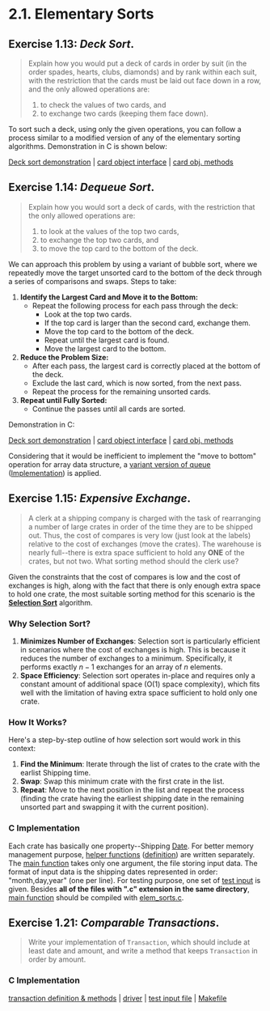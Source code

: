 # 2.1. Elementary Sorts

## Exercise 1.13: *Deck Sort*.
> Explain how you would put a deck of cards in order by suit (in the order spades, 
  hearts, clubs, diamonds) and by rank within each suit, with the restriction that the 
  cards must be laid out face down in a row, and the only allowed operations are:
> 1. to check the values of two cards, and 
> 2. to exchange two cards (keeping them face down).

To sort such a deck, using only the given operations, you can follow a process similar to 
a modified version of any of the elementary sorting algorithms. Demonstration in C is 
shown below:

[Deck sort demonstration](ex1p13to14/ex1p13.c) | [card object interface](ex1p13to14/card.h)
| [card obj. methods](ex1p13to14/card.c)

## Exercise 1.14: *Dequeue Sort*.
> Explain how you would sort a deck of cards, with the restriction that the only allowed 
  operations are:
> 1. to look at the values of the top two cards,
> 2. to exchange the top two cards, and
> 3. to move the top card to the bottom of the deck.

We can approach this problem by using a variant of bubble sort, where we repeatedly move 
the target unsorted card to the bottom of the deck through a series of comparisons and 
swaps. Steps to take:

1. **Identify the Largest Card and Move it to the Bottom:**
    - Repeat the following process for each pass through the deck:
        - Look at the top two cards.
        - If the top card is larger than the second card, exchange them.
        - Move the top card to the bottom of the deck.
        - Repeat until the largest card is found.
        - Move the largest card to the bottom.
2. **Reduce the Problem Size:**
    - After each pass, the largest card is correctly placed at the bottom of the deck.
    - Exclude the last card, which is now sorted, from the next pass.
    - Repeat the process for the remaining unsorted cards.
3. **Repeat until Fully Sorted:**
    - Continue the passes until all cards are sorted.

Demonstration in C:

[Deck sort demonstration](ex1p13to14/ex1p14/driver.c)
| [card object interface](ex1p13to14/card.h) | [card obj. methods](ex1p13to14/card.c)

Considering that it would be inefficient to implement the "move to bottom" operation for 
array data structure, a [variant version of queue](ex1p13to14/ex1p14/queue.h)
([Implementation](ex1p13to14/ex1p14/queue.c)) is applied.

## Exercise 1.15: *Expensive Exchange*.
> A clerk at a shipping company is charged with the task of rearranging a number of large 
  crates in order of the time they are to be shipped out. Thus, the cost of compares is 
  very low (just look at the labels) relative to the cost of exchanges (move the crates). 
  The warehouse is nearly full--there is extra space sufficient to hold any **ONE** of the 
  crates, but not two. What sorting method should the clerk use?

Given the constraints that the cost of compares is low and the cost of exchanges is high, 
along with the fact that there is only enough extra space to hold one crate, the most 
suitable sorting method for this scenario is the **[Selection Sort](README.md#selection-sort)** algorithm.


### Why Selection Sort?
1. **Minimizes Number of Exchanges**: Selection sort is particularly efficient in 
   scenarios where the cost of exchanges is high. This is because it reduces the number of 
   exchanges to a minimum. Specifically, it performs exactly $n - 1$ exchanges for an 
   array of $n$ elements.
2. **Space Efficiency**: Selection sort operates in-place and requires only a constant 
   amount of additional space (O(1) space complexity), which fits well with the limitation 
   of having extra space sufficient to hold only one crate.

### How It Works?
Here's a step-by-step outline of how selection sort would work in this context:
1. **Find the Minimum**: Iterate through the list of crates to the crate with the earlist 
   Shipping time.
2. **Swap**: Swap this minimum crate with the first crate in the list.
3. **Repeat**: Move to the next position in the list and repeat the process (finding the 
   crate having the earliest shipping date in the remaining unsorted part and swapping it 
   with the current position).

### C Implementation
Each crate has basically one property--Shipping [Date](ex1p15/date.h). For better memory 
management purpose, [helper functions](ex1p15/crate_list.h)
([definition](ex1p15/crate_list.c)) are written separately. The 
[main function](ex1p15/main.c) takes only one argument, the file storing input data. The 
format of input data is the shipping dates represented in order: "month,day,year" 
(one per line). For testing purpose, one set of [test input](ex1p15/test_input.csv) is 
given. Besides **all of the files with ".c" extension in the same directory**, 
[main function](ex1p15/main.c) should be compiled with [elem_sorts.c](elem_sorts.c).

## Exercise 1.21: *Comparable Transactions*.
> Write your implementation of `Transaction`, which should include at least date and 
  amount, and write a method that keeps `Transaction` in order by amount.

### C Implementation
[transaction definition & methods](ex1p21/transaction.h) | [driver](ex1p21/main.c)
| [test input file](ex1p21/test_input.csv) | [Makefile](ex1p21/Makefile)
